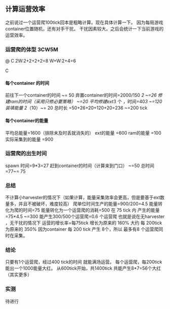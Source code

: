 ## 计算运营效率
之前说过一个运营爬100tick回本是粗略计算。现在具体计算一下。
因为每局游戏container位置随机，还有对手干扰。
干扰因素较大。之后会统计一下当前游戏的运营效率。

### 运营爬的体型 3CW5M
@     C           2W:2+2+2+2=8
                 W+W:2+4=6

C

#### 每个container 的时间
前往下一个container的时间 ~= 50
弃置container的时间=2000/150 *2 ~=26
修建ram的时间（采用只修必要策略）  ~=20
平均修建ext*3 个 ，时间=40*3 ~=120
装填能量 2*（10）~= 20
总时长 =50+26+20+120+20=236 ~=200 tick

#### 每个container的能量
平均总能量=1600（排除未及时丢就消失的）
ext的能量 =600
ram的能量 =100
实际采集到的能量 =900

### 运营爬的出生时间
spawn 时间=9*3=27
赶到container的时间（计算来到门口） ~=50
总时间=77~= 75

### 总结
不计算小harvester的情况下（如果计算，能量采集效率会更高，但是要基于ext数量多，并且不被破坏，难度较高）
爬单位时间生产的能量=900/200=4.5
能量转化为爬的时间=75
能量转化为一个运营爬的消耗=500
在 75 tick 内 产生的能量 =75*4.5 ~=300
能产生300/500个运营爬=0.6 个运营爬
也就是说在无harvester ，无干扰的情况下 运营的增长率=每75tick 增长为原来的 160%
大约 每 200tick 为原来的 350%
因为container 每 200 tick 产生 8个，所以 最多有8 个运营爬同时在采集。

### 结论
只要有1个运营爬，经过400 tick的时间 就能满场运营。
每个运营爬，每200tick能出一个1000能量大红。
从600tick开始，共1400tick 共能产生8*7=56个大红（其实更多）

### 实测
待进行
